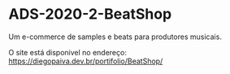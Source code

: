 # ADS-2020-2-BeatShop
Um e-commerce de samples e beats para produtores musicais.

O site está disponivel no endereço: 
https://diegopaiva.dev.br/portifolio/BeatShop/
